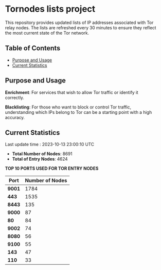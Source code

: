 # Tornodes lists project

This repository provides updated lists of IP addresses associated with Tor relay nodes. The lists are refreshed every 30 minutes to ensure they reflect the most current state of the Tor network.

## Table of Contents

- [Purpose and Usage](#purpose-and-usage)
- [Current Statistics](#current-statistics)


## Purpose and Usage

**Enrichment**: For services that wish to allow Tor traffic or identify it correctly.

**Blacklisting**: For those who want to block or control Tor traffic, understanding which IPs belong to Tor can be a starting point with a high accuracy.

## Current Statistics

Last update time : 2023-10-13 23:00:10 UTC

- **Total Number of Nodes**: 8691
- **Total of Entry Nodes**: 4624

**TOP 10 PORTS USED FOR TOR ENTRY NODES**

| **Port** | **Number of Nodes** |
|------|-----------------|
| **9001**   | 1784  |
| **443**   | 1535  |
| **8443**   | 135  |
| **9000**   | 87  |
| **80**   | 84  |
| **9002**   | 74  |
| **8080**   | 56  |
| **9100**   | 55  |
| **143**   | 47  |
| **110**   | 33  |

